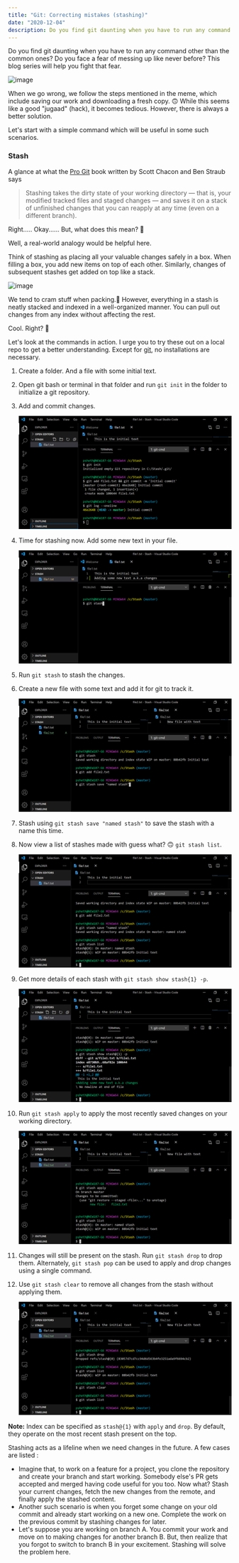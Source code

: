 ```yaml
---
title: "Git: Correcting mistakes (stashing)"
date: "2020-12-04"
description: Do you find git daunting when you have to run any command other than the common ones? Do you face a fear of messing up like never before? This blog series will help you fight that fear.
---
```


Do you find git daunting when you have to run any command other than the common ones? Do you face a fear of messing up like never before? This blog series will help you fight that fear.

![image](https://imgs.xkcd.com/comics/git.png)

When we go wrong, we follow the steps mentioned in the meme, which include saving our work and downloading a fresh copy. 🙃 While this seems like a good "jugaad" (hack), it becomes tedious. However, there is always a better solution.

Let's start with a simple command which will be useful in some such scenarios.

### Stash

A glance at what the [Pro Git](https://git-scm.com/book/en/v2) book written by Scott Chacon and Ben Straub says

> Stashing takes the dirty state of your working directory — that is, your modified tracked files and staged
> changes — and saves it on a stack of unfinished changes that you can reapply at any time (even on a different branch).

Right..... Okay...... But, what does this mean? 🤔

Well, a real-world analogy would be helpful here.

Think of stashing as placing all your valuable changes safely in a box.
When filling a box, you add new items on top of each other. Similarly, changes of subsequent stashes get added on top like a stack.

![image](https://media1.giphy.com/media/YhlZFaFx04fYY/giphy.gif)

We tend to cram stuff when packing.🙂 However, everything in a stash is neatly stacked and indexed in a well-organized manner. You can pull out changes from any index without affecting the rest.

Cool. Right? 🤩

Let's look at the commands in action. I urge you to try these out on a local repo to get a better understanding. Except for [git](https://git-scm.com/book/en/v2/Getting-Started-Installing-Git), no installations are necessary.

1. Create a folder. And a file with some initial text.
2. Open git bash or terminal in that folder and run `git init` in the folder to initialize a git repository.
3. Add and commit changes.

   <img src="stash-1.png" alt="screenshot of steps so far">

4. Time for stashing now. Add some new text in your file.

   <img src="stash-2.png" alt="screenshot of new step">

5. Run `git stash` to stash the changes.
6. Create a new file with some text and add it for git to track it.

   <img src="stash-3.png" alt="screenshot of new steps">

7. Stash using `git stash save "named stash"` to save the stash with a name this time.

8. Now view a list of stashes made with guess what? 🙃 `git stash list`.

   <img src="stash-4.png" alt="screenshot of new steps">

9. Get more details of each stash with `git stash show stash{1} -p`.

   <img src="stash-5.png" alt="screenshot of new steps">

10. Run `git stash apply` to apply the most recently saved changes on your working directory.

    <img src="stash-6.png" alt="screenshot of new steps">

11. Changes will still be present on the stash. Run `git stash drop` to drop them. Alternately, `git stash pop` can be used to apply and drop changes using a single command.

12. Use `git stash clear` to remove all changes from the stash without applying them.

    <img src="stash-7.png" alt="screenshot of new steps">

**Note:** Index can be specified as `stash@{1}` with `apply` and `drop`. By default, they operate on the most recent stash present on the top.

Stashing acts as a lifeline when we need changes in the future. A few cases are listed :

- Imagine that, to work on a feature for a project, you clone the repository and create your branch and start working. Somebody else's PR gets accepted and merged having code useful for you too. Now what? Stash your current changes, fetch the new changes from the remote, and finally apply the stashed content.
- Another such scenario is when you forget some change on your old commit and already start working on a new one. Complete the work on the previous commit by stashing changes for later.
- Let's suppose you are working on branch A. You commit your work and move on to making changes for another branch B. But, then realize that you forgot to switch to branch B in your excitement. Stashing will solve the problem here.
